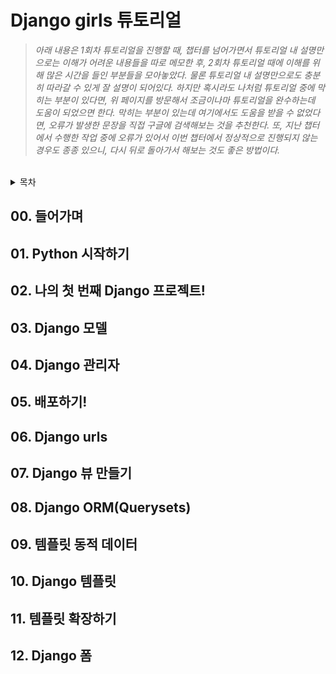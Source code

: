 # Django girls 튜토리얼

> _아래 내용은 1회차 튜토리얼을 진행할 때, 챕터를 넘어가면서 튜토리얼 내 설명만으로는 이해가 어려운 내용들을 따로 메모한 후, 2회차 튜토리얼  때에 이해를 위해 많은 시간을 들인 부분들을 모아놓았다. 물론 튜토리얼 내 설명만으로도 충분히 따라갈 수 있게 잘 설명이 되어있다. 하지만 혹시라도 나처럼 튜토리얼 중에 막히는 부분이 있다면, 위 페이지를 방문해서 조금이나마 튜토리얼을 완수하는데 도움이 되었으면 한다. 막히는 부분이 있는데 여기에서도 도움을 받을 수 없었다면, 오류가 발생한 문장을 직접 구글에 검색해보는 것을 추천한다. 또, 지난 챕터에서 수행한 작업 중에 오류가 있어서 이번 챕터에서 정상적으로 진행되지 않는 경우도 종종 있으니, 다시 뒤로 돌아가서 해보는 것도 좋은 방법이다._

<br>

<details><summary>목차</summary>

00. [들어가며](#00-들어가며)
01. [Python 시작하기](#01-python-시작하기)
02. [나의 첫 번째 Django 프로젝트!](#02-나의-첫-번째-django-프로젝트!)
03. [Django 모델](#03-django-모델)
04. [Django 관리자](#04-django-관리자)
05. [배포하기!](#05-배포하기!)
06. [Django urls](#06-django-urls)
07. [Django 뷰 만들기](#07-django-뷰-만들기)
08. [Django ORM(Querysets)](#08-django-orm(querysets))
09. [템플릿 동적 데이터](#09-템플릿-동적-데이터)
10. [Django 템플릿](#10-django-템플릿)
11. [템플릿 확장하기](#11-템플릿-확장하기)
12. [Django 폼](#12-django-폼)

</details>

## 00. 들어가며
## 01. Python 시작하기
## 02. 나의 첫 번째 Django 프로젝트!
## 03. Django 모델
## 04. Django 관리자
## 05. 배포하기!
## 06. Django urls
## 07. Django 뷰 만들기
## 08. Django ORM(Querysets)
## 09. 템플릿 동적 데이터
## 10. Django 템플릿
## 11. 템플릿 확장하기
## 12. Django 폼

